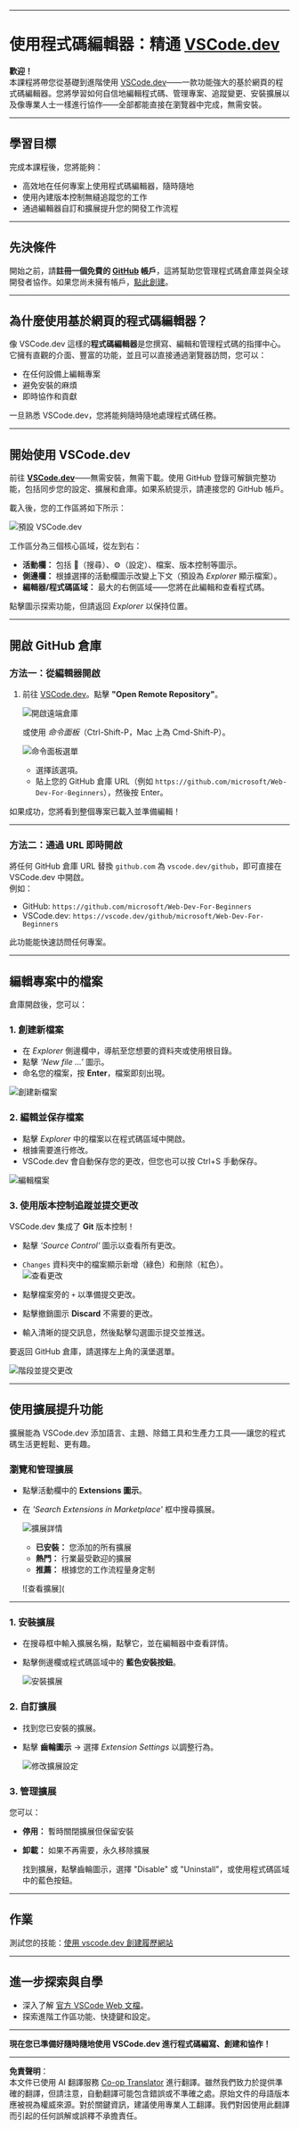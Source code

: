 <!--
CO_OP_TRANSLATOR_METADATA:
{
  "original_hash": "f8d4b0284f3fc1de7eb65073d8338cca",
  "translation_date": "2025-10-03T08:52:18+00:00",
  "source_file": "8-code-editor/1-using-a-code-editor/README.md",
  "language_code": "mo"
}
-->
***

# 使用程式碼編輯器：精通 [VSCode.dev](https://vscode.dev)

**歡迎！**  
本課程將帶您從基礎到進階使用 [VSCode.dev](https://vscode.dev)——一款功能強大的基於網頁的程式碼編輯器。您將學習如何自信地編輯程式碼、管理專案、追蹤變更、安裝擴展以及像專業人士一樣進行協作——全部都能直接在瀏覽器中完成，無需安裝。

***

## 學習目標

完成本課程後，您將能夠：

- 高效地在任何專案上使用程式碼編輯器，隨時隨地
- 使用內建版本控制無縫追蹤您的工作
- 通過編輯器自訂和擴展提升您的開發工作流程

***

## 先決條件

開始之前，請**註冊一個免費的 [GitHub](https://github.com) 帳戶**，這將幫助您管理程式碼倉庫並與全球開發者協作。如果您尚未擁有帳戶，[點此創建](https://github.com/)。

***

## 為什麼使用基於網頁的程式碼編輯器？

像 VSCode.dev 這樣的**程式碼編輯器**是您撰寫、編輯和管理程式碼的指揮中心。它擁有直觀的介面、豐富的功能，並且可以直接通過瀏覽器訪問，您可以：

- 在任何設備上編輯專案
- 避免安裝的麻煩
- 即時協作和貢獻

一旦熟悉 VSCode.dev，您將能夠隨時隨地處理程式碼任務。

***

## 開始使用 VSCode.dev

前往 **[VSCode.dev](https://vscode.dev)**——無需安裝，無需下載。使用 GitHub 登錄可解鎖完整功能，包括同步您的設定、擴展和倉庫。如果系統提示，請連接您的 GitHub 帳戶。

載入後，您的工作區將如下所示：

![預設 VSCode.dev](../../../../8-code-editor/images/default-vscode-dev)

工作區分為三個核心區域，從左到右：

- **活動欄：** 包括 🔎（搜尋）、⚙️（設定）、檔案、版本控制等圖示。
- **側邊欄：** 根據選擇的活動欄圖示改變上下文（預設為 *Explorer* 顯示檔案）。
- **編輯器/程式碼區域：** 最大的右側區域——您將在此編輯和查看程式碼。

點擊圖示探索功能，但請返回 _Explorer_ 以保持位置。

***

## 開啟 GitHub 倉庫

### 方法一：從編輯器開啟

1. 前往 [VSCode.dev](https://vscode.dev)。點擊 **"Open Remote Repository"**。

   ![開啟遠端倉庫](../../../../8-code-editor/images/open-remote-repository)

   或使用 _命令面板_（Ctrl-Shift-P，Mac 上為 Cmd-Shift-P）。

   ![命令面板選單](../../../../translated_images/palette-menu.4946174e07f426226afcdad707d19b8d5150e41591c751c45b5dee213affef91.mo.png)

   - 選擇該選項。
   - 貼上您的 GitHub 倉庫 URL（例如 `https://github.com/microsoft/Web-Dev-For-Beginners`），然後按 Enter。

如果成功，您將看到整個專案已載入並準備編輯！

***

### 方法二：通過 URL 即時開啟

將任何 GitHub 倉庫 URL 替換 `github.com` 為 `vscode.dev/github`，即可直接在 VSCode.dev 中開啟。  
例如：

- GitHub: `https://github.com/microsoft/Web-Dev-For-Beginners`
- VSCode.dev: `https://vscode.dev/github/microsoft/Web-Dev-For-Beginners`

此功能能快速訪問任何專案。

***

## 編輯專案中的檔案

倉庫開啟後，您可以：

### 1. **創建新檔案**
- 在 *Explorer* 側邊欄中，導航至您想要的資料夾或使用根目錄。
- 點擊 _‘New file ...’_ 圖示。
- 命名您的檔案，按 **Enter**，檔案即刻出現。

![創建新檔案](../../../../8-code-editor/images/create-new-file)

### 2. **編輯並保存檔案**

- 點擊 *Explorer* 中的檔案以在程式碼區域中開啟。
- 根據需要進行修改。
- VSCode.dev 會自動保存您的更改，但您也可以按 Ctrl+S 手動保存。

![編輯檔案](../../../../translated_images/edit-a-file.52c0ee665ef19f08119d62d63f395dfefddc0a4deb9268d73bfe791f52c5807a.mo.png)

### 3. **使用版本控制追蹤並提交更改**

VSCode.dev 集成了 **Git** 版本控制！

- 點擊 _'Source Control'_ 圖示以查看所有更改。
- `Changes` 資料夾中的檔案顯示新增（綠色）和刪除（紅色）。  
  ![查看更改](../../../../translated_images/working-tree.c58eec08e6335c79cc708c0c220c0b7fea61514bd3c7fb7471905a864aceac7c.mo.png)

- 點擊檔案旁的 `+` 以準備提交更改。
- 點擊撤銷圖示 **Discard** 不需要的更改。
- 輸入清晰的提交訊息，然後點擊勾選圖示提交並推送。

要返回 GitHub 倉庫，請選擇左上角的漢堡選單。

![階段並提交更改](../../../../8-code-editor/images/edit-vscode.dev)

***

## 使用擴展提升功能

擴展能為 VSCode.dev 添加語言、主題、除錯工具和生產力工具——讓您的程式碼生活更輕鬆、更有趣。

### 瀏覽和管理擴展

- 點擊活動欄中的 **Extensions 圖示**。
- 在 _'Search Extensions in Marketplace'_ 框中搜尋擴展。

  ![擴展詳情](../../../../8-code-editor/images/extension-details)

  - **已安裝：** 您添加的所有擴展
  - **熱門：** 行業最受歡迎的擴展
  - **推薦：** 根據您的工作流程量身定制

  ![查看擴展](

***

### 1. **安裝擴展**

- 在搜尋框中輸入擴展名稱，點擊它，並在編輯器中查看詳情。
- 點擊側邊欄或程式碼區域中的 **藍色安裝按鈕**。

  ![安裝擴展](../../../../8-code-editor/images/install-extension)

### 2. **自訂擴展**

- 找到您已安裝的擴展。
- 點擊 **齒輪圖示** → 選擇 _Extension Settings_ 以調整行為。

  ![修改擴展設定](../../../../8-code-editor/images/extension-settings)

### 3. **管理擴展**
您可以：

- **停用：** 暫時關閉擴展但保留安裝
- **卸載：** 如果不再需要，永久移除擴展

  找到擴展，點擊齒輪圖示，選擇 "Disable" 或 "Uninstall"，或使用程式碼區域中的藍色按鈕。

***

## 作業

測試您的技能：[使用 vscode.dev 創建履歷網站](https://github.com/microsoft/Web-Dev-For-Beginners/blob/main/8-code-editor/1-using-a-code-editor/assignment.md)

***

## 進一步探索與自學

- 深入了解 [官方 VSCode Web 文檔](https://code.visualstudio.com/docs/editor/vscode-web?WT.mc_id=academic-0000-alfredodeza)。
- 探索進階工作區功能、快捷鍵和設定。

***

**現在您已準備好隨時隨地使用 VSCode.dev 進行程式碼編寫、創建和協作！**

---

**免責聲明**：  
本文件已使用 AI 翻譯服務 [Co-op Translator](https://github.com/Azure/co-op-translator) 進行翻譯。雖然我們致力於提供準確的翻譯，但請注意，自動翻譯可能包含錯誤或不準確之處。原始文件的母語版本應被視為權威來源。對於關鍵資訊，建議使用專業人工翻譯。我們對因使用此翻譯而引起的任何誤解或誤釋不承擔責任。